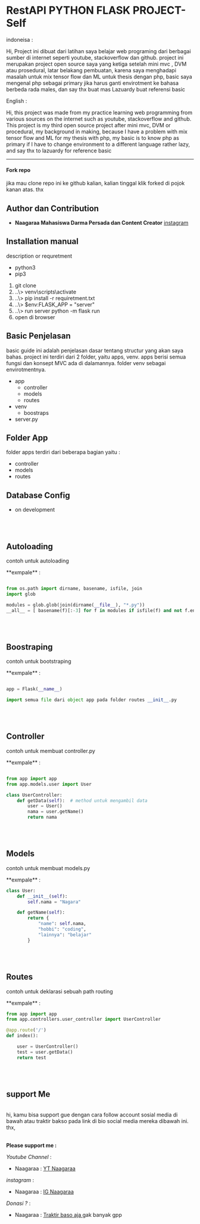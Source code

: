 <!-- title -->
# RestAPI PYTHON FLASK PROJECT-Self

<!-- Description -->
<p>indoneisa : </p>
<p>Hi, Project ini dibuat dari latihan saya belajar web programing dari berbagai sumber di internet seperti youtube, stackoverflow dan github. project ini merupakan project open source saya yang ketiga setelah mini mvc , DVM atau prosedural, latar belakang pembuatan, karena saya menghadapi masalah untuk mix tensor flow dan ML untuk thesis dengan php, basic saya mengenal php sebagai primary jika harus ganti envirotment ke bahasa berbeda rada males, dan say thx buat mas Lazuardy buat referensi basic</p>

<p>English : </p>
<p>Hi, this project was made from my practice learning web programming from various sources on the internet such as youtube, stackoverflow and github. This project is my third open source project after mini mvc, DVM or procedural, my background in making, because I have a problem with mix tensor flow and ML for my thesis with php, my basic is to know php as primary if I have to change environment to a different language rather lazy, and say thx to lazuardy for reference basic </p>

---

<!-- table of content YT -->
#### Fork repo
<p>jika mau clone repo ini ke github kalian, kalian tinggal klik forked di pojok kanan atas. thx</p>


## Author dan Contribution

* **Naagaraa Mahasiswa Darma Persada dan Content Creator**  [ instagram ](https://www.instagram.com/naagaraa/)


## Installation manual
description or requretment
- python3
- pip3

1. git clone 
2. ..\\> venv\scripts\activate
3. ..\\> pip install -r requiretment.txt
4. ..\\> $env:FLASK_APP = "server"
4. ..\\> run server python -m flask run
5. open di browser


## Basic Penjelasan 
basic guide ini adalah penjelasan dasar tentang structur yang akan saya bahas. project ini terdiri dari 2 folder, yaitu apps, venv. apps berisi semua fungsi dan konsept MVC ada di dalamannya. folder venv sebagai envirotmentnya.

* app
	* controller
	* models
	* routes
* venv
	* boostraps
* server.py

## Folder App

folder apps terdiri dari beberapa bagian yaitu :
* controller
* models
* routes

## Database Config 
* on development

<br><br>

## Autoloading


<p>contoh untuk autoloading </p>
**exmpale** :


```python

from os.path import dirname, basename, isfile, join
import glob

modules = glob.glob(join(dirname(__file__), "*.py"))
__all__ = [ basename(f)[:-3] for f in modules if isfile(f) and not f.endswith('__init__.py')]


```

<br><br>

## Boostraping


<p>contoh untuk bootstraping </p>
**exmpale** :


```python

app = Flask(__name__)

import semua file dari object app pada folder routes __init__.py


```

<br><br>

## Controller


<p>contoh untuk membuat controller.py </p>
**exmpale** :


```python

from app import app
from app.models.user import User  

class UserController:
    def getData(self):  # method untuk mengambil data
        user = User()
        nama = user.getName()
        return nama


```

<br><br>

## Models

<p>contoh untuk membuat models.py </p>
**exmpale** :


```python
class User:
    def __init__(self):
        self.nama = "Nagara"

    def getName(self):
        return {
            "name": self.nama,
            "hobbi": "coding",
            "lainnya": "belajar"
        }
```

<br><br>


## Routes

<p>contoh untuk deklarasi sebuah path routing </p>
**exmpale** :


```python
from app import app
from app.controllers.user_controller import UserController

@app.route('/')
def index():

    user = UserController()
    test = user.getData()
    return test

```

<br><br>

## support Me
<br>
<!-- description -->
hi, kamu bisa support gue dengan cara follow account sosial media di bawah atau traktir bakso pada link di bio social media mereka dibawah ini. thx,

<br>
<br>

<!-- Links -->
**Please support me :**

*Youtube Channel* : 

* Naagaraa : [ YT Naagaraa ](https://www.youtube.com/channel/UCYsZhw6Mlk23Q-nUPP9t1YA?view_as=subscriber)

 *instagram* : 

* Naagaraa : [ IG Naagaraa ](https://www.instagram.com/naagaraa/)

 *Donasi ?* : 
* Naagaraa : [ Traktir baso aja ](https://saweria.co/naagaraa) gak banyak gpp